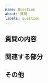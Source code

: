 ```yaml
---
name: Question
about: 質問
labels: question
---
```


<!-- どの部分での不具合かを示すラベルの追加をお願いします -->

## 質問の内容

<!-- 具体的な質問に内容を記入してください -->

## 関連する部分

<!-- 関連するコードやファイルがあれば記入してください -->

## その他

<!-- 補足などがあれば記入してください -->